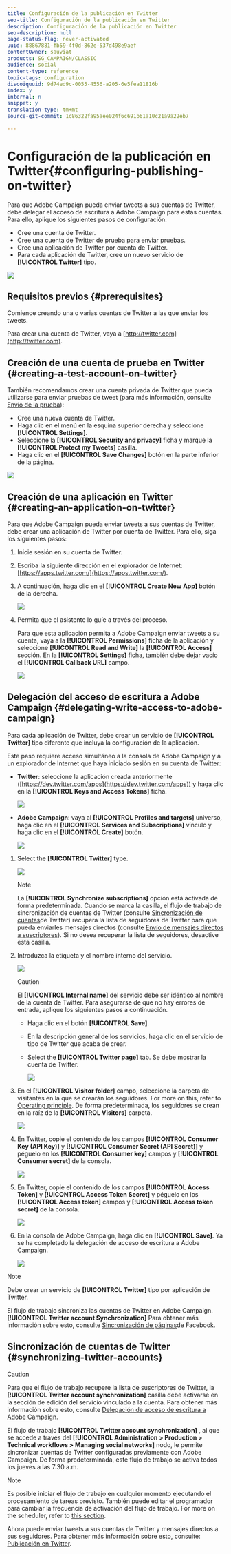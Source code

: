 ```yaml
---
title: Configuración de la publicación en Twitter
seo-title: Configuración de la publicación en Twitter
description: Configuración de la publicación en Twitter
seo-description: null
page-status-flag: never-activated
uuid: 88867881-fb59-4f0d-862e-537d498e9aef
contentOwner: sauviat
products: SG_CAMPAIGN/CLASSIC
audience: social
content-type: reference
topic-tags: configuration
discoiquuid: 9d74ed9c-0055-4556-a205-6e5fea11816b
index: y
internal: n
snippet: y
translation-type: tm+mt
source-git-commit: 1c86322fa95aee024f6c691b61a10c21a9a22eb7

---
```



# Configuración de la publicación en Twitter{#configuring-publishing-on-twitter}

Para que Adobe Campaign pueda enviar tweets a sus cuentas de Twitter, debe delegar el acceso de escritura a Adobe Campaign para estas cuentas. Para ello, aplique los siguientes pasos de configuración:

* Cree una cuenta de Twitter.
* Cree una cuenta de Twitter de prueba para enviar pruebas.
* Cree una aplicación de Twitter por cuenta de Twitter.
* Para cada aplicación de Twitter, cree un nuevo servicio de **[!UICONTROL Twitter]** tipo.

![](assets/social_diagram_twitter_service.png)

## Requisitos previos {#prerequisites}

Comience creando una o varias cuentas de Twitter a las que enviar los tweets.

Para crear una cuenta de Twitter, vaya a [http://twitter.com](http://twitter.com).

## Creación de una cuenta de prueba en Twitter {#creating-a-test-account-on-twitter}

También recomendamos crear una cuenta privada de Twitter que pueda utilizarse para enviar pruebas de tweet (para más información, consulte [Envío de la prueba](../../social/using/publishing-on-twitter.md#sending-the-proof)):

* Cree una nueva cuenta de Twitter.
* Haga clic en el menú en la esquina superior derecha y seleccione **[!UICONTROL Settings]**.
* Seleccione la **[!UICONTROL Security and privacy]** ficha y marque la **[!UICONTROL Protect my Tweets]** casilla.
* Haga clic en el **[!UICONTROL Save Changes]** botón en la parte inferior de la página.

![](assets/social_twitter_test_page.png)

## Creación de una aplicación en Twitter {#creating-an-application-on-twitter}

Para que Adobe Campaign pueda enviar tweets a sus cuentas de Twitter, debe crear una aplicación de Twitter por cuenta de Twitter. Para ello, siga los siguientes pasos:

1. Inicie sesión en su cuenta de Twitter.
1. Escriba la siguiente dirección en el explorador de Internet: [https://apps.twitter.com/](https://apps.twitter.com/).
1. A continuación, haga clic en el **[!UICONTROL Create New App]** botón de la derecha.

   ![](assets/social_create_twitter_app_001.png)

1. Permita que el asistente lo guíe a través del proceso.

   Para que esta aplicación permita a Adobe Campaign enviar tweets a su cuenta, vaya a la **[!UICONTROL Permissions]** ficha de la aplicación y seleccione **[!UICONTROL Read and Write]** la **[!UICONTROL Access]** sección. En la **[!UICONTROL Settings]** ficha, también debe dejar vacío el **[!UICONTROL Callback URL]** campo.

   ![](assets/social_create_twitter_app_002.png)

## Delegación del acceso de escritura a Adobe Campaign {#delegating-write-access-to-adobe-campaign}

Para cada aplicación de Twitter, debe crear un servicio de **[!UICONTROL Twitter]** tipo diferente que incluya la configuración de la aplicación.

Este paso requiere acceso simultáneo a la consola de Adobe Campaign y a un explorador de Internet que haya iniciado sesión en su cuenta de Twitter:

* **Twitter**: seleccione la aplicación creada anteriormente ([https://dev.twitter.com/apps](https://dev.twitter.com/apps)) y haga clic en la **[!UICONTROL Keys and Access Tokens]** ficha.

   ![](assets/social_twitter_service_002.png)

* **Adobe Campaign**: vaya al **[!UICONTROL Profiles and targets]** universo, haga clic en el **[!UICONTROL Services and Subscriptions]** vínculo y haga clic en el **[!UICONTROL Create]** botón.

   ![](assets/social_twitter_service_007.png)

1. Select the **[!UICONTROL Twitter]** type.

   ![](assets/social_twitter_service_008.png)

   >[!NOTE]
   >
   >La **[!UICONTROL Synchronize subscriptions]** opción está activada de forma predeterminada. Cuando se marca la casilla, el flujo de trabajo de sincronización de cuentas de Twitter (consulte [Sincronización de cuentas](#synchronizing-twitter-accounts)de Twitter) recupera la lista de seguidores de Twitter para que pueda enviarles mensajes directos (consulte [Envío de mensajes directos a suscriptores](../../social/using/publishing-on-twitter.md#sending-direct-messages-to-subscribers)). Si no desea recuperar la lista de seguidores, desactive esta casilla.

1. Introduzca la etiqueta y el nombre interno del servicio.

   ![](assets/social_twitter_service_009.png)

   >[!CAUTION]
   >
   >El **[!UICONTROL Internal name]** del servicio debe ser idéntico al nombre de la cuenta de Twitter. Para asegurarse de que no hay errores de entrada, aplique los siguientes pasos a continuación.

   * Haga clic en el botón **[!UICONTROL Save]**.
   * En la descripción general de los servicios, haga clic en el servicio de tipo de Twitter que acaba de crear.
   * Select the **[!UICONTROL Twitter page]** tab. Se debe mostrar la cuenta de Twitter.

      ![](assets/social_twitter_service_010.png)

1. En el **[!UICONTROL Visitor folder]** campo, seleccione la carpeta de visitantes en la que se crearán los seguidores. For more on this, refer to [Operating principle](../../social/using/publishing-on-twitter.md#operating-principle). De forma predeterminada, los seguidores se crean en la raíz de la **[!UICONTROL Visitors]** carpeta.

   ![](assets/social_twitter_service_010_b.png)

1. En Twitter, copie el contenido de los campos **[!UICONTROL Consumer Key (API Key)]** y **[!UICONTROL Consumer Secret (API Secret)]** y péguelo en los **[!UICONTROL Consumer key]** campos y **[!UICONTROL Consumer secret]** de la consola.

   ![](assets/social_twitter_service_012.png)

1. En Twitter, copie el contenido de los campos **[!UICONTROL Access Token]** y **[!UICONTROL Access Token Secret]** y péguelo en los **[!UICONTROL Access token]** campos y **[!UICONTROL Access token secret]** de la consola.

   ![](assets/social_twitter_service_013.png)

1. En la consola de Adobe Campaign, haga clic en **[!UICONTROL Save]**. Ya se ha completado la delegación de acceso de escritura a Adobe Campaign.

   ![](assets/social_twitter_service_014.png)

>[!NOTE]
>
>Debe crear un servicio de **[!UICONTROL Twitter]** tipo por aplicación de Twitter.

El flujo de trabajo sincroniza las cuentas de Twitter en Adobe Campaign. **[!UICONTROL Twitter account Synchronization]** Para obtener más información sobre esto, consulte [Sincronización de páginas](../../social/using/publishing-on-facebook-walls.md#synchronizing-facebook-pages)de Facebook.

## Sincronización de cuentas de Twitter {#synchronizing-twitter-accounts}

>[!CAUTION]
>
>Para que el flujo de trabajo recupere la lista de suscriptores de Twitter, la **[!UICONTROL Twitter account synchronization]** casilla debe activarse en la sección de edición del servicio vinculado a la cuenta. Para obtener más información sobre esto, consulte [Delegación de acceso de escritura a Adobe Campaign](#delegating-write-access-to-adobe-campaign).

El flujo de trabajo **[!UICONTROL Twitter account synchronization]** , al que se accede a través del **[!UICONTROL Administration > Production > Technical workflows > Managing social networks]** nodo, le permite sincronizar cuentas de Twitter configuradas previamente con Adobe Campaign. De forma predeterminada, este flujo de trabajo se activa todos los jueves a las 7:30 a.m.

>[!NOTE]
>
>Es posible iniciar el flujo de trabajo en cualquier momento ejecutando el procesamiento de tareas previsto. También puede editar el programador para cambiar la frecuencia de activación del flujo de trabajo. For more on the scheduler, refer to [this section](../../workflow/using/scheduler.md).

Ahora puede enviar tweets a sus cuentas de Twitter y mensajes directos a sus seguidores. Para obtener más información sobre esto, consulte: [Publicación en Twitter](../../social/using/publishing-on-twitter.md).

